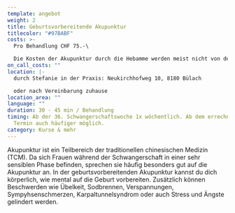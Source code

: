 ```yaml
---
template: angebot
weight: 2
title: Geburtsvorbereitende Akupunktur
titlecolor: "#97BABF"
costs: >-
  Pro Behandlung CHF 75.-\

  Die Kosten der Akupunktur durch die Hebamme werden meist nicht von der Krankenkasse übernommen.
on_call_costs: ""
location: |-
  durch Stefanie in der Praxis: Neukirchhofweg 10, 8180 Bülach

  o﻿der nach Vereinbarung zuhause
location_area: ""
language: ""
duration: 30 - 45 min / Behandlung
timing: Ab der 36. Schwangerschaftswoche 1x wöchentlich. Ab dem errechneten
  Termin auch häufiger möglich.
category: Kurse & mehr
---
```


Akupunktur ist ein Teilbereich der traditionellen chinesischen Medizin (TCM). Da sich Frauen während der Schwangerschaft in einer sehr sensiblen Phase befinden, sprechen sie häufig besonders gut auf die Akupunktur an. In der geburtsvorbereitenden Akupunktur kannst du dich körperlich, wie mental auf die Geburt vorbereiten. Zusätzlich können Beschwerden wie Übelkeit, Sodbrennen, Verspannungen, Sympyhsenschmerzen, Karpaltunnelsyndrom oder auch Stress und Ängste gelindert werden.
